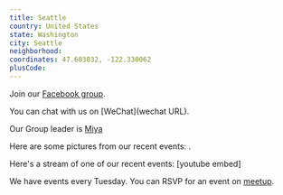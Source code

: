```yaml
---
title: Seattle
country: United States
state: Washington
city: Seattle
neighborhood: 
coordinates: 47.603832, -122.330062
plusCode:
---
```

Join our [Facebook group](https://www.facebook.com/groups/free.code.camp.seattle).

You can chat with us on [WeChat](wechat URL).

Our Group leader is [Miya](freecodecamp.org/miya)

Here are some pictures from our recent events:
![]().

Here's a stream of one of our recent events:
[youtube embed]

We have events every Tuesday. You can RSVP for an event on [meetup](meetupurl).
